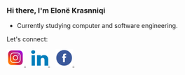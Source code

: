 ### Hi there, I'm Elonë Krasnniqi

- Currently studying computer and software engineering.

Let's connect: 

<a href="https://www.instagram.com/eloonakrasniqi/?next=%2F">
	<img alt="Instagram" src="images/instagram.webp" target="_new" width="40"/>
	</a>
&nbsp;&nbsp;
<a href="https://www.linkedin.com/in/elon%C3%AB-krasniqi-105155274/"><img alt="LinkedIn" src="images/linkedin.webp" target="_new" width="39"/>
	</a>
&nbsp;&nbsp;
<a href="https://www.facebook.com/profile.php?id=100081740167734">
	<img alt="Facebook" src="images/facebook.webp" target="_new" width="40"/>
	</a>
&nbsp;&nbsp;
